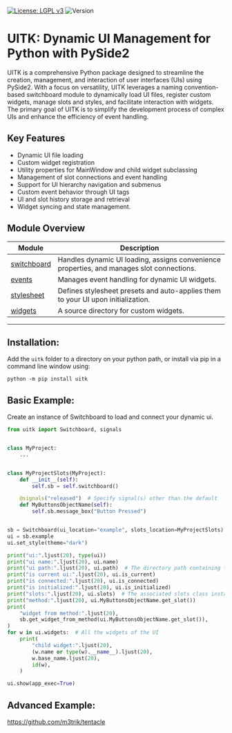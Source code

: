 [![License: LGPL v3](https://img.shields.io/badge/License-LGPL%20v3-blue.svg)](https://www.gnu.org/licenses/lgpl-3.0.en.html)
![Version](https://img.shields.io/badge/Version-0.8.1-brightgreen.svg)

# UITK: Dynamic UI Management for Python with PySide2

UITK is a comprehensive Python package designed to streamline the creation, management, and interaction of user interfaces (UIs) using PySide2. With a focus on versatility, UITK leverages a naming convention-based switchboard module to dynamically load UI files, register custom widgets, manage slots and styles, and facilitate interaction with widgets. The primary goal of UITK is to simplify the development process of complex UIs and enhance the efficiency of event handling.

## Key Features

- Dynamic UI file loading
- Custom widget registration
- Utility properties for MainWindow and child widget subclassing
- Management of slot connections and event handling
- Support for UI hierarchy navigation and submenus
- Custom event behavior through UI tags
- UI and slot history storage and retrieval
- Widget syncing and state management.

## Module Overview

Module | Description
------- | -------
[switchboard](https://github.com/m3trik/uitk/blob/main/uitk/switchboard.py) | Handles dynamic UI loading, assigns convenience properties, and manages slot connections.
[events](https://github.com/m3trik/uitk/blob/main/uitk/events.py) | Manages event handling for dynamic UI widgets.
[stylesheet](https://github.com/m3trik/tentacle/blob/main/uitk/stylesheet.py) | Defines stylesheet presets and auto-applies them to your UI upon initialization.
[widgets](https://github.com/m3trik/tentacle/blob/main/uitk/widgets) | A source directory for custom widgets.

---

## Installation:

Add the `uitk` folder to a directory on your python path, or
install via pip in a command line window using:
```shell
python -m pip install uitk
```

## Basic Example:

Create an instance of Switchboard to load and connect your dynamic ui.
```python
from uitk import Switchboard, signals


class MyProject:
    ...


class MyProjectSlots(MyProject):
    def __init__(self):
        self.sb = self.switchboard()

    @signals("released")  # Specify signal(s) other than the default
    def MyButtonsObjectName(self):
        self.sb.message_box("Button Pressed")


sb = Switchboard(ui_location="example", slots_location=MyProjectSlots)
ui = sb.example
ui.set_style(theme="dark")

print("ui:".ljust(20), type(ui))
print("ui name:".ljust(20), ui.name)
print("ui path:".ljust(20), ui.path)  # The directory path containing the UI file
print("is current ui:".ljust(20), ui.is_current)
print("is connected:".ljust(20), ui.is_connected)
print("is initialized:".ljust(20), ui.is_initialized)
print("slots:".ljust(20), ui.slots)  # The associated slots class instance
print("method:".ljust(20), ui.MyButtonsObjectName.get_slot())
print(
    "widget from method:".ljust(20),
    sb.get_widget_from_method(ui.MyButtonsObjectName.get_slot()),
)
for w in ui.widgets:  # All the widgets of the UI
    print(
        "child widget:".ljust(20),
        (w.name or type(w).__name__).ljust(20),
        w.base_name.ljust(20),
        id(w),
    )

ui.show(app_exec=True)
```
## Advanced Example:

https://github.com/m3trik/tentacle
